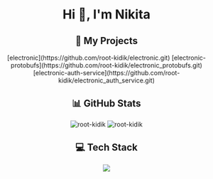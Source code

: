 <h1 align="center">Hi 👋, I'm Nikita</h1>

<h2 align="center">🚀 My Projects</h2> 
<p align="center">
  [electronic](https://github.com/root-kidik/electronic.git) 
  [electronic-protobufs](https://github.com/root-kidik/electronic_protobufs.git)
  [electronic-auth-service](https://github.com/root-kidik/electronic_auth_service.git)
</p>

<h2 align="center">📊 GitHub Stats</h2>
<p align="center"><img src="https://github-readme-stats.vercel.app/api/top-langs?username=root-kidik&show_icons=true&locale=en&layout=compact&theme=dark" alt="root-kidik" /> <img src="https://github-readme-stats.vercel.app/api?username=root-kidik&show_icons=true&locale=en&theme=dark" alt="root-kidik" /></p>

<h2 align="center">💻 Tech Stack</h2>
<p align="center">
  <a href="https://skillicons.dev">
    <img src="https://skillicons.dev/icons?i=cpp,bash,py,cmake,git,github,docker,postgres" />
  </a>
</p>
